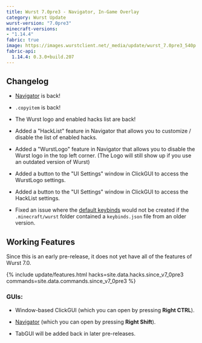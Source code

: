 ```yaml
---
title: Wurst 7.0pre3 - Navigator, In-Game Overlay
category: Wurst Update
wurst-version: "7.0pre3"
minecraft-versions:
- "1.14.4"
fabric: true
image: https://images.wurstclient.net/_media/update/wurst_7.0pre3_540p.webp
fabric-api:
  1.14.4: 0.3.0+build.207
---
```

## Changelog

- [Navigator](https://wurst.wiki/navigator) is back!

- `.copyitem` is back!

- The Wurst logo and enabled hacks list are back!

- Added a "HackList" feature in Navigator that allows you to customize / disable the list of enabled hacks.

- Added a "WurstLogo" feature in Navigator that allows you to disable the Wurst logo in the top left corner. (The Logo will still show up if you use an outdated version of Wurst)

- Added a button to the "UI Settings" window in ClickGUI to access the WurstLogo settings.

- Added a button to the "UI Settings" window in ClickGUI to access the HackList settings.

- Fixed an issue where the [default keybinds](https://wurst.wiki/keybinds#default_keybinds) would not be created if the `.minecraft/wurst` folder contained a `keybinds.json` file from an older version.

## Working Features

Since this is an early pre-release, it does not yet have all of the features of Wurst 7.0.

{% include update/features.html hacks=site.data.hacks.since_v7_0pre3 commands=site.data.commands.since_v7_0pre3 %}

### GUIs:

- Window-based ClickGUI (which you can open by pressing **Right CTRL**).

- [Navigator](https://wurst.wiki/navigator) (which you can open by pressing **Right Shift**).

- TabGUI will be added back in later pre-releases.
